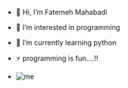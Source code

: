 - 👋 Hi, I’m Fatemeh Mahabadi
- 👀 I’m interested in programming
- 🌱 I’m currently learning python
- ⚡ programming is fun....!!

- ![me](235224431-e8c8c12e-6826-47f1-89fb-2ddad83b3abf.gif)


<!---
fa-mahabadi/fa-mahabadi is a ✨ special ✨ repository because its `README.md` (this file) appears on your GitHub profile.
You can click the Preview link to take a look at your changes.
--->
